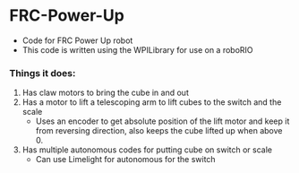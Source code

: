 # FRC-Power-Up
- Code for FRC Power Up robot
- This code is written using the WPILibrary for use on a roboRIO

### Things it does:

1. Has claw motors to bring the cube in and out
2. Has a motor to lift a telescoping arm to lift cubes to the switch and the scale
	- Uses an encoder to get absolute position of the lift motor and keep it from reversing direction, also keeps the cube lifted up when above 0.
3. Has multiple autonomous codes for putting cube on switch or scale
   - Can use Limelight for autonomous for the switch
